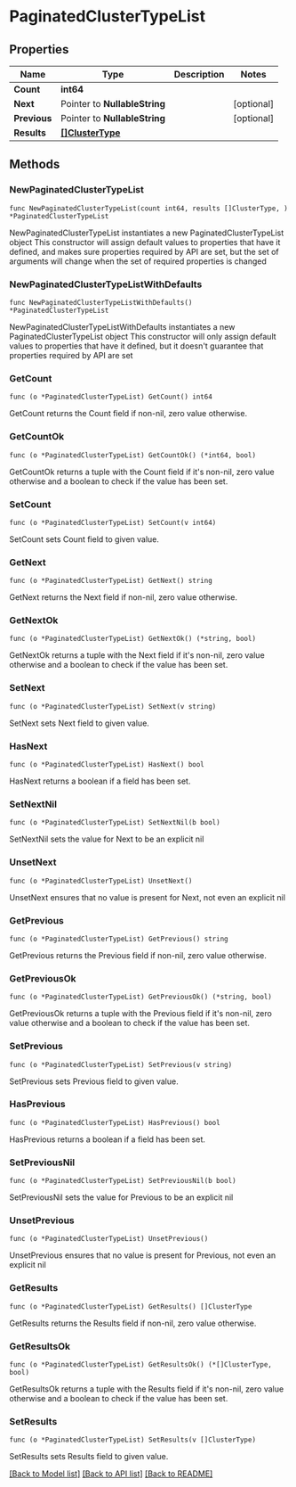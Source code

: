 # PaginatedClusterTypeList

## Properties

Name | Type | Description | Notes
------------ | ------------- | ------------- | -------------
**Count** | **int64** |  | 
**Next** | Pointer to **NullableString** |  | [optional] 
**Previous** | Pointer to **NullableString** |  | [optional] 
**Results** | [**[]ClusterType**](ClusterType.md) |  | 

## Methods

### NewPaginatedClusterTypeList

`func NewPaginatedClusterTypeList(count int64, results []ClusterType, ) *PaginatedClusterTypeList`

NewPaginatedClusterTypeList instantiates a new PaginatedClusterTypeList object
This constructor will assign default values to properties that have it defined,
and makes sure properties required by API are set, but the set of arguments
will change when the set of required properties is changed

### NewPaginatedClusterTypeListWithDefaults

`func NewPaginatedClusterTypeListWithDefaults() *PaginatedClusterTypeList`

NewPaginatedClusterTypeListWithDefaults instantiates a new PaginatedClusterTypeList object
This constructor will only assign default values to properties that have it defined,
but it doesn't guarantee that properties required by API are set

### GetCount

`func (o *PaginatedClusterTypeList) GetCount() int64`

GetCount returns the Count field if non-nil, zero value otherwise.

### GetCountOk

`func (o *PaginatedClusterTypeList) GetCountOk() (*int64, bool)`

GetCountOk returns a tuple with the Count field if it's non-nil, zero value otherwise
and a boolean to check if the value has been set.

### SetCount

`func (o *PaginatedClusterTypeList) SetCount(v int64)`

SetCount sets Count field to given value.


### GetNext

`func (o *PaginatedClusterTypeList) GetNext() string`

GetNext returns the Next field if non-nil, zero value otherwise.

### GetNextOk

`func (o *PaginatedClusterTypeList) GetNextOk() (*string, bool)`

GetNextOk returns a tuple with the Next field if it's non-nil, zero value otherwise
and a boolean to check if the value has been set.

### SetNext

`func (o *PaginatedClusterTypeList) SetNext(v string)`

SetNext sets Next field to given value.

### HasNext

`func (o *PaginatedClusterTypeList) HasNext() bool`

HasNext returns a boolean if a field has been set.

### SetNextNil

`func (o *PaginatedClusterTypeList) SetNextNil(b bool)`

 SetNextNil sets the value for Next to be an explicit nil

### UnsetNext
`func (o *PaginatedClusterTypeList) UnsetNext()`

UnsetNext ensures that no value is present for Next, not even an explicit nil
### GetPrevious

`func (o *PaginatedClusterTypeList) GetPrevious() string`

GetPrevious returns the Previous field if non-nil, zero value otherwise.

### GetPreviousOk

`func (o *PaginatedClusterTypeList) GetPreviousOk() (*string, bool)`

GetPreviousOk returns a tuple with the Previous field if it's non-nil, zero value otherwise
and a boolean to check if the value has been set.

### SetPrevious

`func (o *PaginatedClusterTypeList) SetPrevious(v string)`

SetPrevious sets Previous field to given value.

### HasPrevious

`func (o *PaginatedClusterTypeList) HasPrevious() bool`

HasPrevious returns a boolean if a field has been set.

### SetPreviousNil

`func (o *PaginatedClusterTypeList) SetPreviousNil(b bool)`

 SetPreviousNil sets the value for Previous to be an explicit nil

### UnsetPrevious
`func (o *PaginatedClusterTypeList) UnsetPrevious()`

UnsetPrevious ensures that no value is present for Previous, not even an explicit nil
### GetResults

`func (o *PaginatedClusterTypeList) GetResults() []ClusterType`

GetResults returns the Results field if non-nil, zero value otherwise.

### GetResultsOk

`func (o *PaginatedClusterTypeList) GetResultsOk() (*[]ClusterType, bool)`

GetResultsOk returns a tuple with the Results field if it's non-nil, zero value otherwise
and a boolean to check if the value has been set.

### SetResults

`func (o *PaginatedClusterTypeList) SetResults(v []ClusterType)`

SetResults sets Results field to given value.



[[Back to Model list]](../README.md#documentation-for-models) [[Back to API list]](../README.md#documentation-for-api-endpoints) [[Back to README]](../README.md)


